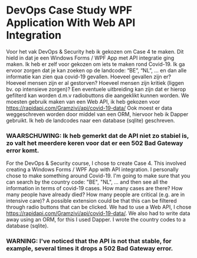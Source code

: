 # DevOps Case Study WPF Application With Web API Integration 
Voor het vak DevOps & Security heb ik gekozen om Case 4 te maken. Dit hield in dat je een Windows Forms / WPF App met API integratie ging maken. Ik heb er zelf voor gekozen om iets te maken rond Covid-19. Ik ga ervoor zorgen dat je kan zoeken op de landcode: “BE”, “NL”, … en dan alle informatie kan zien qua covid-19 gevallen. Hoeveel gevallen zijn er? Hoeveel mensen zijn er al gestorven? Hoeveel mensen zijn kritiek (liggen bv. op intensieve zorgen)? Een eventuele uitbreiding kan zijn dat er hierop gefilterd kan worden d.m.v radiobuttons die aangeklikt kunnen worden.  We moesten gebruik maken van een Web API, ik heb gekozen voor https://rapidapi.com/Gramzivi/api/covid-19-data/ Ook moest er data weggeschreven worden door middel van een ORM, hiervoor heb ik Dapper gebruikt. Ik heb de landcodes naar een database (sqlite) geschreven.  

### WAARSCHUWING: Ik heb gemerkt dat de API niet zo stabiel is, zo valt het meerdere keren voor dat er een 502 Bad Gateway error komt.

For the DevOps & Security course, I chose to create Case 4. This involved creating a Windows Forms / WPF App with API integration. I personally chose to make something around Covid-19. I'm going to make sure that you can search by the country code: "BE", "NL", ... and then see all the information in terms of covid-19 cases. How many cases are there? How many people have already died? How many people are critical (e.g. are in intensive care)? A possible extension could be that this can be filtered through radio buttons that can be clicked.  We had to use a Web API, I chose https://rapidapi.com/Gramzivi/api/covid-19-data/. We also had to write data away using an ORM, for this I used Dapper. I wrote the country codes to a database (sqlite).
### WARNING: I've noticed that the API is not that stable, for example, several times it drops a 502 Bad Gateway error.
